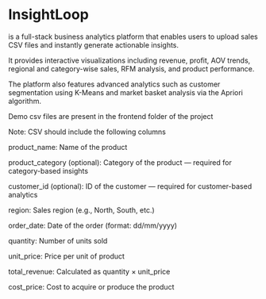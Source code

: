 # InsightLoop 

is a full-stack business analytics platform that enables users to upload sales CSV files and instantly generate actionable insights. 

It provides interactive visualizations including revenue, profit, AOV trends, regional and category-wise sales, RFM analysis, and product performance. 

The platform also features advanced analytics such as customer segmentation using K-Means and market basket analysis via the Apriori algorithm.

Demo csv files are present in the frontend folder of the project

Note: CSV should include the following columns

product_name: Name of the product

product_category (optional): Category of the product — required for category-based insights

customer_id (optional): ID of the customer — required for customer-based analytics

region: Sales region (e.g., North, South, etc.)

order_date: Date of the order (format: dd/mm/yyyy)

quantity: Number of units sold

unit_price: Price per unit of product

total_revenue: Calculated as quantity × unit_price

cost_price: Cost to acquire or produce the product
